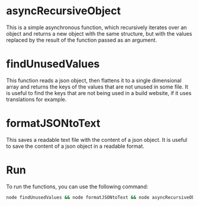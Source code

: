 # asyncRecursiveObject
This is a simple asynchronous function, which recursively iterates over an object and returns a new object with the same structure, but with the values replaced by the result of the function passed as an argument.

# findUnusedValues
This function reads a json object, then flattens it to a single dimensional array and returns the keys of the values that are not unused in some file. It is useful to find the keys that are not being used in a build website, if it uses translations for example.

# formatJSONtoText
This saves a readable text file with the content of a json object. It is useful to save the content of a json object in a readable format.

# Run
To run the functions, you can use the following command:
```bash
node findUnusedValues && node formatJSONtoText && node asyncRecursiveObject
```